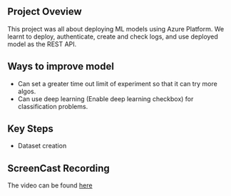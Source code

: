 ## Project Oveview

This project was all about deploying ML models using Azure Platform. We learnt to deploy, authenticate, create and check logs, and use deployed model as the REST API.

## Ways to improve model

* Can set a greater time out limit of experiment so that it can try more algos.
* Can use deep learning (Enable deep learning checkbox) for classification problems.


## Key Steps
* Dataset creation 

## ScreenCast Recording

The video can be found [here](https://drive.google.com/file/d/1SkN4aJHY1JI27pbanq-8QbIYi8CHpwb9/view?usp=sharing)

